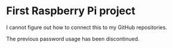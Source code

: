 # First Raspberry Pi project

I cannot figure out how to connect this to my GitHub repositories.

The previous password usage has been discontinued.

